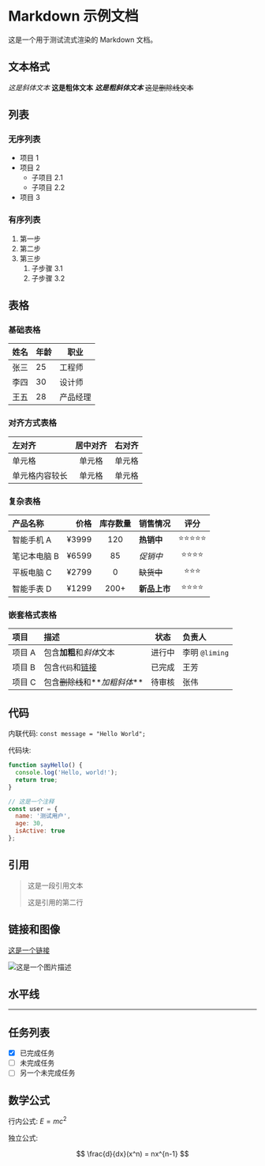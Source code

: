 # Markdown 示例文档

这是一个用于测试流式渲染的 Markdown 文档。

## 文本格式

_这是斜体文本_
**这是粗体文本**
**_这是粗斜体文本_**
~~这是删除线文本~~

## 列表

### 无序列表

- 项目 1
- 项目 2
  - 子项目 2.1
  - 子项目 2.2
- 项目 3

### 有序列表

1. 第一步
2. 第二步
3. 第三步
   1. 子步骤 3.1
   2. 子步骤 3.2

## 表格

### 基础表格

| 姓名 | 年龄 | 职业     |
| ---- | ---- | -------- |
| 张三 | 25   | 工程师   |
| 李四 | 30   | 设计师   |
| 王五 | 28   | 产品经理 |

### 对齐方式表格

| 左对齐         | 居中对齐 | 右对齐 |
| :------------- | :------: | -----: |
| 单元格         |  单元格  | 单元格 |
| 单元格内容较长 |  单元格  | 单元格 |

### 复杂表格

| 产品名称     |  价格 | 库存数量 | 销售情况     |    评分    |
| :----------- | ----: | :------: | :----------- | :--------: |
| 智能手机 A   | ¥3999 |   120    | **热销中**   | ⭐⭐⭐⭐⭐ |
| 笔记本电脑 B | ¥6599 |    85    | _促销中_     |  ⭐⭐⭐⭐  |
| 平板电脑 C   | ¥2799 |    0     | ~~缺货中~~   |   ⭐⭐⭐   |
| 智能手表 D   | ¥1299 |   200+   | **新品上市** |  ⭐⭐⭐⭐  |

### 嵌套格式表格

| 项目   | 描述                                    |  状态  | 负责人         |
| :----- | :-------------------------------------- | :----: | :------------- |
| 项目 A | 包含**加粗**和*斜体*文本                | 进行中 | 李明 `@liming` |
| 项目 B | 包含`代码`和[链接](https://example.com) | 已完成 | 王芳           |
| 项目 C | 包含~~删除线~~和**_加粗斜体_**          | 待审核 | 张伟           |

## 代码

内联代码: `const message = "Hello World";`

代码块:

```javascript
function sayHello() {
  console.log('Hello, world!');
  return true;
}

// 这是一个注释
const user = {
  name: '测试用户',
  age: 30,
  isActive: true
};
```

## 引用

> 这是一段引用文本
>
> 这是引用的第二行

## 链接和图像

[这是一个链接](https://example.com)

![这是一个图片描述](https://via.placeholder.com/150)

## 水平线

---

## 任务列表

- [x] 已完成任务
- [ ] 未完成任务
- [ ] 另一个未完成任务

## 数学公式

行内公式: $E=mc^2$

独立公式:

$$
\frac{d}{dx}(x^n) = nx^{n-1}
$$
